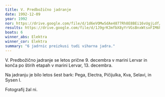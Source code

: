```yaml
---
title: V. Predbožično jadranje
date: 1992-12-09
year: 1992
nor: https://drive.google.com/file/d/1d6eVOMwSdAe4877Rh8E8BEi16vUgjLdf/view?usp=sharing
results: https://drive.google.com/file/d/1J9grK3mfbX8yYrVGsBnxWtsxFIM6hgxe/view?usp=sharing
boats: 6
winner_abs: Elektra
winner_cor: Elektra
summary: "6 jadrnic preizkusi tudi viharna jadra."
---
```


V. Predbožično jadranje se letos prične 9. decembra v marini Lervar in konča po štirih etapah v marini Lervar, 13. decembra.

Na jadranju je bilo letos šest bark: Pega, Electra, Pičijulka, Kva, Selavi, in Sysen I.

Fotografij žal ni.
